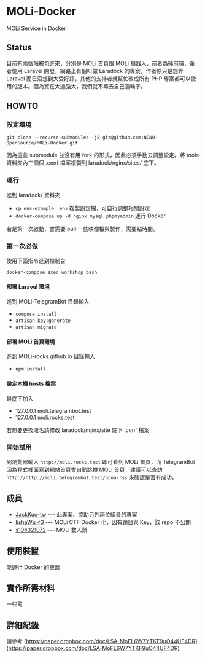# MOLi-Docker

MOLi Service in Docker

## Status

目前有兩個站被包進來，分別是 MOLi 首頁跟 MOLi 機器人，前者為純前端，後者使用 Laravel 開發，網路上有個叫做 Laradock 的專案，作者原只是想弄 Laravel 而已沒想到大受好評，其他的支持者就幫忙改成所有 PHP 專案都可以使用的版本。因為實在太過強大，我們就不再去自己造輪子。

## HOWTO

### 設定環境

 `git clone --recurse-submodules -j8 git@github.com:NCNU-OpenSource/MOLi-Docker.git`

 因為這些 submodule 並沒有用 fork 的形式，因此必須手動去調整設定。將 tools 資料夾內三個個 .conf 檔案複製到 laradock/nginx/sites/ 底下。

### 運行

進到 laradock/ 資料夾

- `cp env-example .env` 複製設定檔，可自行調整相關設定
- `docker-compose up -d nginx mysql phpmyadmin` 運行 Docker

若是第一次啟動，會需要 pull 一些映像檔與製作，需要點時間。

### 第一次必做

使用下面指令進到控制台

`docker-compose exec workshop bash`

#### 部署 Laravel 環境

進到 MOLi-TelegramBot 目錄輸入

- `compose install`
- `artisan key:generate`
- `artisan migrate`

#### 部署 MOLi 首頁環境

進到 MOLi-rocks.github.io 目錄輸入

- `npm install`

#### 設定本機 hosts 檔案

最底下加入

- 127.0.0.1    moli.telegrambot.test
- 127.0.0.1    moli.rocks.test

若想要更換域名請修改 laradock/nginx/site 底下 .conf 檔案

### 開始試用

到瀏覽器輸入 `http://moli.rocks.test` 即可看到 MOLi 首頁，而 TelegramBot 因為程式裡面寫到網站首頁會自動跳轉 MOLi 首頁，建議可以查訪 `http://http://moli.telegrambot.test/ncnu-rss` 來確認是否有成功。

## 成員

- [JackKuo-tw](https://github.com/JackKuo-tw) --- 此專案、協助另外兩位組員的專案
- [IishaWu <3](https://github.com/IishaWu)  --- MOLi CTF Docker 化，因有題目與 Key，該 repo 不公開
- [s104321072](https://github.com/s104321072) --- MOLi 數人頭

## 使用裝置

能運行 Docker 的機器

## 實作所需材料

一些電

## 詳細紀錄

請參考
[https://paper.dropbox.com/doc/LSA-MoFL6W7YTKF9uO44UF4DR](https://paper.dropbox.com/doc/LSA-MoFL6W7YTKF9uO44UF4DR)
